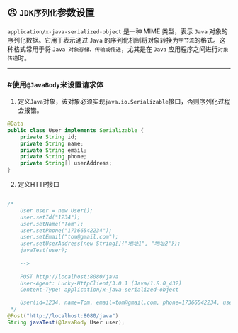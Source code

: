 ## 😠 `JDK序列化`参数设置
`application/x-java-serialized-object` 是一种 MIME 类型，表示 `Java` 对象的序列化数据。它用于表示通过 `Java` 的序列化机制将对象转换为`字节流`的格式。这种格式常用于将 `Java 对象存储、传输或传递`，尤其是在 `Java` 应用程序之间进行`对象传递`时。

---

### #使用`@JavaBody`来设置请求体

1. 定义`Java`对象，该对象必须实现`java.io.Serializable`接口，否则序列化过程会报错。
```java
@Data
public class User implements Serializable {
    private String id;
    private String name;
    private String email;
    private String phone;
    private String[] userAddress;
}
```

2. 定义HTTP接口

```java

/*
    User user = new User();
    user.setId("1234");
    user.setName("Tom");
    user.setPhone("17366542234");
    user.setEmail("tom@gmail.com");
    user.setUserAddress(new String[]{"地址1", "地址2"});
    javaTest(user);
    
    -->    
    
    POST http://localhost:8080/java
    User-Agent: Lucky-HttpClient/3.0.1 (Java/1.8.0_432)
    Content-Type: application/x-java-serialized-object

    User(id=1234, name=Tom, email=tom@gmail.com, phone=17366542234, userAddress=[地址1, 地址2])
 */
@Post("http://localhost:8080/java")
String javaTest(@JavaBody User user);
```